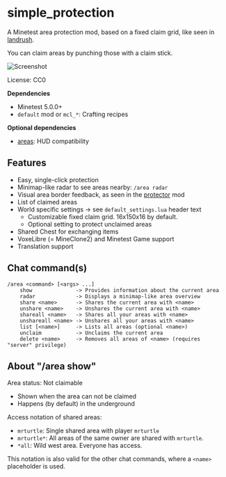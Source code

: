simple_protection
=================

A Minetest area protection mod, based on a fixed claim grid,
like seen in [landrush](https://github.com/Bremaweb/landrush).

You can claim areas by punching those with a claim stick.

![Screenshot](https://raw.githubusercontent.com/SmallJoker/simple_protection/master/screenshot.png)


License: CC0

**Dependencies**
- Minetest 5.0.0+
- `default` mod or `mcl_*`: Crafting recipes

**Optional dependencies**
- [areas](https://github.com/minetest-mods/areas): HUD compatibility


Features
--------

- Easy, single-click protection
- Minimap-like radar to see areas nearby: `/area radar`
- Visual area border feedback, as seen in the [protector](https://codeberg.org/tenplus1/protector) mod
- List of claimed areas
- World specific settings -> see `default_settings.lua` header text
	- Customizable fixed claim grid. 16x150x16 by default.
	- Optional setting to protect unclaimed areas
- Shared Chest for exchanging items
- VoxeLibre (= MineClone2) and Minetest Game support
- Translation support


Chat command(s)
--------------

```
/area <command> [<args> ...]
	show              -> Provides information about the current area
	radar             -> Displays a minimap-like area overview
	share <name>      -> Shares the current area with <name>
	unshare <name>    -> Unshares the current area with <name>
	shareall <name>   -> Shares all your areas with <name>
	unshareall <name> -> Unshares all your areas with <name>
	list [<name>]     -> Lists all areas (optional <name>)
	unclaim           -> Unclaims the current area
	delete <name>     -> Removes all areas of <name> (requires "server" privilege)
```


About "/area show"
------------------

Area status: Not claimable

- Shown when the area can not be claimed
- Happens (by default) in the underground

Access notation of shared areas:

- `mrturtle`: Single shared area with player `mrturtle`
- `mrturtle*`: All areas of the same owner are shared with `mrturtle`.
- `*all`: Wild west area. Everyone has access.

This notation is also valid for the other chat commands, where a `<name>` placeholder is used.
